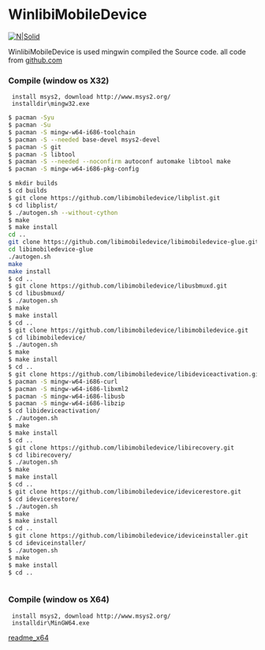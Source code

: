 # WinlibiMobileDevice

[![N|Solid](https://cldup.com/dTxpPi9lDf.thumb.png)](http://blog.sina.com.cn/functiontest)

WinlibiMobileDevice is used mingwin compiled the Source code.
all code from [github.com](https://github.com/libimobiledevice)

### Compile (window os X32)

     install msys2, download http://www.msys2.org/
     installdir\mingw32.exe 

```sh
$ pacman -Syu
$ pacman -Su
$ pacman -S mingw-w64-i686-toolchain
$ pacman -S --needed base-devel msys2-devel
$ pacman -S git
$ pacman -S libtool
$ pacman -S --needed --noconfirm autoconf automake libtool make
$ pacman -S mingw-w64-i686-pkg-config

$ mkdir builds
$ cd builds
$ git clone https://github.com/libimobiledevice/libplist.git
$ cd libplist/
$ ./autogen.sh --without-cython
$ make
$ make install
cd ..
git clone https://github.com/libimobiledevice/libimobiledevice-glue.git
cd libimobiledevice-glue
./autogen.sh
make
make install
$ cd ..
$ git clone https://github.com/libimobiledevice/libusbmuxd.git
$ cd libusbmuxd/
$ ./autogen.sh
$ make
$ make install
$ cd ..
$ git clone https://github.com/libimobiledevice/libimobiledevice.git
$ cd libimobiledevice/
$ ./autogen.sh
$ make
$ make install
$ cd ..
$ git clone https://github.com/libimobiledevice/libideviceactivation.git
$ pacman -S mingw-w64-i686-curl
$ pacman -S mingw-w64-i686-libxml2
$ pacman -S mingw-w64-i686-libusb
$ pacman -S mingw-w64-i686-libzip
$ cd libideviceactivation/
$ ./autogen.sh
$ make
$ make install
$ cd ..
$ git clone https://github.com/libimobiledevice/libirecovery.git
$ cd libirecovery/
$ ./autogen.sh
$ make
$ make install
$ cd ..  
$ git clone https://github.com/libimobiledevice/idevicerestore.git
$ cd idevicerestore/
$ ./autogen.sh
$ make
$ make install
$ cd ..  
$ git clone https://github.com/libimobiledevice/ideviceinstaller.git
$ cd ideviceinstaller/
$ ./autogen.sh
$ make
$ make install
$ cd ..  
```

```sh

```


### Compile (window os X64)

     install msys2, download http://www.msys2.org/
     installdir\MinGW64.exe 
	 
[readme_x64](readme_x64.txt)
